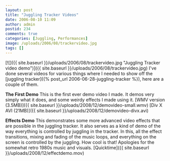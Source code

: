 ```yaml
---
layout: post
title: "Juggling Tracker Videos"
date: 2006-08-10 11:09
author: admin
postid: 234
comments: true
categories: [Juggling, Performances]
image: /uploads/2006/08/trackervideo.jpg
tags: []
---
```

[![]({{ site.baseurl }}/uploads/2006/08/trackervideo.jpg "Juggling Tracker video demo")]({{ site.baseurl }}/uploads/2006/08/trackervideo.jpg)
I've done several videos for various things where I needed to show off the [juggling tracker]({% post_url 2006-06-28-juggling-tracker %}), here are a couple of them.

**The First Demo**
This is the first ever demo video I made. It demos very simply what it does, and some weirdy effects I made using it.
[WMV version (3.5MB)]({{ site.baseurl }}/uploads/2008/12/demovideo-small.wmv) [Div X AVI (21MB)]({{ site.baseurl }}/uploads/2008/12/demovideo-divx.avi)

**Effects Demo**
This demonstrates some more advanced video effects that are possible in the juggling tracker. It also serves as a kind of demo of the way everything is controlled by juggling in the tracker. In this, all the effect transitions, mixing and fading of the music loops, and everything on the screen is controlled by the juggling. How cool is that! Apologies for the somewhat retro 1980s music and visuals.
[Quicktime]({{ site.baseurl }}/uploads/2008/12/effectdemo.mov)

